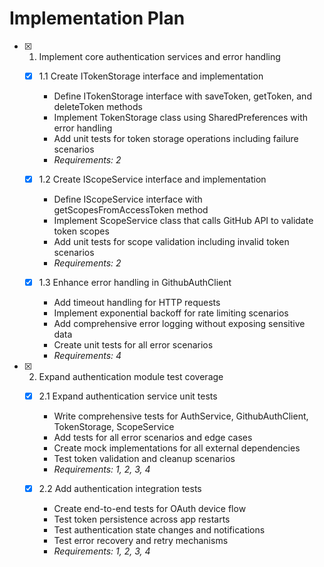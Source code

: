 # Implementation Plan

- [x] 1. Implement core authentication services and error handling
  - [x] 1.1 Create ITokenStorage interface and implementation
    - Define ITokenStorage interface with saveToken, getToken, and deleteToken methods
    - Implement TokenStorage class using SharedPreferences with error handling
    - Add unit tests for token storage operations including failure scenarios
    - _Requirements: 2_
  
  - [x] 1.2 Create IScopeService interface and implementation
    - Define IScopeService interface with getScopesFromAccessToken method
    - Implement ScopeService class that calls GitHub API to validate token scopes
    - Add unit tests for scope validation including invalid token scenarios
    - _Requirements: 2_
  
  - [x] 1.3 Enhance error handling in GithubAuthClient
    - Add timeout handling for HTTP requests
    - Implement exponential backoff for rate limiting scenarios
    - Add comprehensive error logging without exposing sensitive data
    - Create unit tests for all error scenarios
    - _Requirements: 4_

- [x] 2. Expand authentication module test coverage
  - [x] 2.1 Expand authentication service unit tests
    - Write comprehensive tests for AuthService, GithubAuthClient, TokenStorage, ScopeService
    - Add tests for all error scenarios and edge cases
    - Create mock implementations for all external dependencies
    - Test token validation and cleanup scenarios
    - _Requirements: 1, 2, 3, 4_
  
  - [x] 2.2 Add authentication integration tests
    - Create end-to-end tests for OAuth device flow
    - Test token persistence across app restarts
    - Test authentication state changes and notifications
    - Test error recovery and retry mechanisms
    - _Requirements: 1, 2, 3, 4_